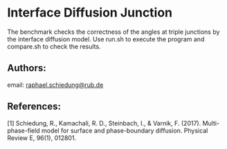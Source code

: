 Interface Diffusion Junction
============================
The benchmark checks the correctness of the angles at triple junctions by
the interface diffusion model. Use run.sh to execute the program and compare.sh
to check the results.

Authors:
--------
email: raphael.schiedung@rub.de

References:
-----------
[1] Schiedung, R., Kamachali, R. D., Steinbach, I., & Varnik, F. (2017).
Multi-phase-field model for surface and phase-boundary diffusion. Physical
Review E, 96(1), 012801.
